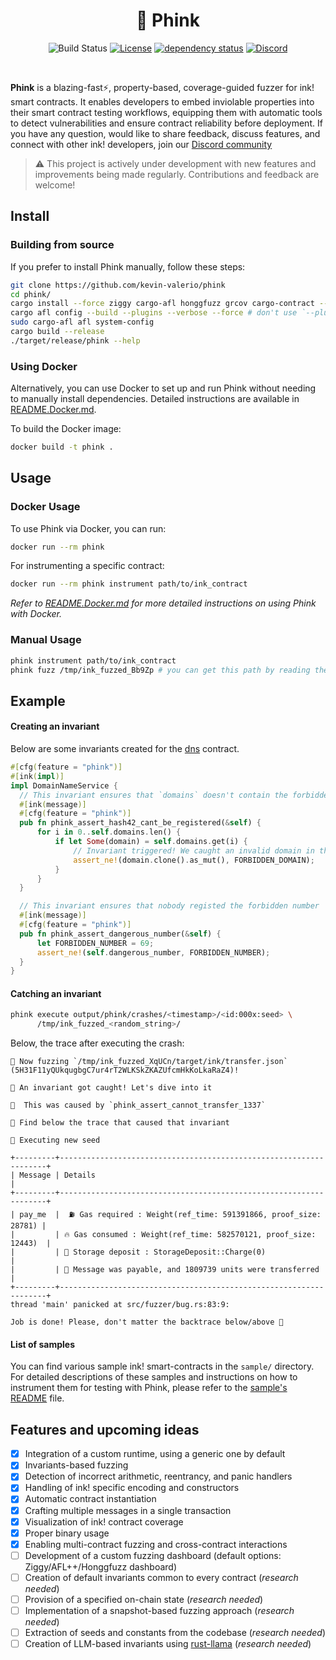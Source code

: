 <div align="center">

# 🐙 Phink

![Build Status](https://github.com/srlabs/phink/actions/workflows/rust.yml/badge.svg)
[![License](https://img.shields.io/github/license/srlabs/phink)](https://github.com/srlabs/phink/blob/main/LICENSE)
[![dependency status](https://deps.rs/repo/github/srlabs/phink/status.svg)](https://deps.rs/repo/github/srlabs/phink)
[![Discord](https://img.shields.io/discord/1276519988349374587.svg?label=&logo=discord&logoColor=ffffff&color=7289DA&labelColor=2C2F33)](https://discord.gg/gAahQMGE)
</div>

<br>

**Phink** is a blazing-fast⚡, property-based, coverage-guided fuzzer for ink! smart contracts. It enables developers to
embed inviolable properties into their smart contract testing workflows, equipping them with automatic tools to detect
vulnerabilities and ensure contract reliability before deployment.
If you have any question, would like to share feedback, discuss features, and connect with other ink! developers, join
our [Discord community](https://discord.gg/gAahQMGE)

> ⚠️ This project is actively under development with new features and improvements being made regularly. Contributions
> and feedback are welcome!

## Install

### Building from source

If you prefer to install Phink manually, follow these steps:

```bash
git clone https://github.com/kevin-valerio/phink
cd phink/
cargo install --force ziggy cargo-afl honggfuzz grcov cargo-contract --locked 
cargo afl config --build --plugins --verbose --force # don't use `--plugins` if you're on macOS
sudo cargo-afl afl system-config
cargo build --release
./target/release/phink --help
```

### Using Docker

Alternatively, you can use Docker to set up and run Phink without needing to manually install dependencies. Detailed
instructions are available in [README.Docker.md](README.Docker.md).

To build the Docker image:

```bash
docker build -t phink .
```

## Usage

### Docker Usage

To use Phink via Docker, you can run:

```bash
docker run --rm phink
```

For instrumenting a specific contract:

```bash
docker run --rm phink instrument path/to/ink_contract
```

_Refer to [README.Docker.md](README.Docker.md) for more detailed instructions on using Phink with Docker._

### Manual Usage

```bash
phink instrument path/to/ink_contract
phink fuzz /tmp/ink_fuzzed_Bb9Zp # you can get this path by reading the output of the previous command
```  

## Example

#### Creating an invariant

Below are some invariants created for the [dns](https://github.com/kevin-valerio/phink/blob/main/sample/dns/lib.rs)
contract.

  ```rust
#[cfg(feature = "phink")]
#[ink(impl)]
impl DomainNameService {
    // This invariant ensures that `domains` doesn't contain the forbidden domain that nobody should regsiter 
    #[ink(message)]
    #[cfg(feature = "phink")]
    pub fn phink_assert_hash42_cant_be_registered(&self) {
        for i in 0..self.domains.len() {
            if let Some(domain) = self.domains.get(i) {
                // Invariant triggered! We caught an invalid domain in the storage...
                assert_ne!(domain.clone().as_mut(), FORBIDDEN_DOMAIN);
            }
        }
    }

    // This invariant ensures that nobody registed the forbidden number
    #[ink(message)]
    #[cfg(feature = "phink")]
    pub fn phink_assert_dangerous_number(&self) {
        let FORBIDDEN_NUMBER = 69;
        assert_ne!(self.dangerous_number, FORBIDDEN_NUMBER);
    }
}
```

#### Catching an invariant

```bash
phink execute output/phink/crashes/<timestamp>/<id:000x:seed> \
      /tmp/ink_fuzzed_<random_string>/
```

Below, the trace after executing the crash:

```
🚀 Now fuzzing `/tmp/ink_fuzzed_XqUCn/target/ink/transfer.json` (5H31F11yQUkqugbgC7ur4rT2WLKSkZKAZUfcmHkKoLkaRaZ4)!

🤯 An invariant got caught! Let's dive into it

🫵  This was caused by `phink_assert_cannot_transfer_1337`

🎉 Find below the trace that caused that invariant

🌱 Executing new seed

+---------+-------------------------------------------------------------------+
| Message | Details                                                           |
+---------+-------------------------------------------------------------------+
| pay_me  |  ⛽️ Gas required : Weight(ref_time: 591391866, proof_size: 28781) |
|         | 🔥 Gas consumed : Weight(ref_time: 582570121, proof_size: 12443)  |
|         | 💾 Storage deposit : StorageDeposit::Charge(0)                    |
|         | 💸 Message was payable, and 1809739 units were transferred        |
+---------+-------------------------------------------------------------------+
thread 'main' panicked at src/fuzzer/bug.rs:83:9:

Job is done! Please, don't matter the backtrace below/above 🫡
```

#### List of samples

You can find various sample ink! smart-contracts in the `sample/` directory. For detailed descriptions of these samples
and
instructions on how to instrument them for testing with Phink, please refer to the [sample's README](sample/README.md)
file.

## Features and upcoming ideas

- [x] Integration of a custom runtime, using a generic one by default
- [x] Invariants-based fuzzing
- [x] Detection of incorrect arithmetic, reentrancy, and panic handlers
- [x] Handling of ink! specific encoding and constructors
- [x] Automatic contract instantiation
- [x] Crafting multiple messages in a single transaction
- [x] Visualization of ink! contract coverage
- [x] Proper binary usage
- [x] Enabling multi-contract fuzzing and cross-contract interactions
- [ ] Development of a custom fuzzing dashboard (default options: Ziggy/AFL++/Honggfuzz dashboard)
- [ ] Creation of default invariants common to every contract  (_research needed_)
- [ ] Provision of a specified on-chain state  (_research needed_)
- [ ] Implementation of a snapshot-based fuzzing approach  (_research needed_)
- [ ] Extraction of seeds and constants from the codebase (_research needed_)
- [ ] Creation of LLM-based invariants using [rust-llama](https://github.com/mdrokz/rust-llama.cpp) (_research needed_)